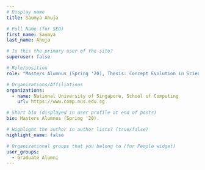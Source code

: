 ```yaml
---
# Display name
title: Saumya Ahuja

# Full Name (for SEO) 
first_name: Saumya
last_name: Ahuja

# Is this the primary user of the site?
superuser: false

# Role/position
role: "Masters Alumnus (Spring '20), Thesis: Concept Evolution in Scientific Literature"

# Organizations/Affiliations
organizations:
  - name: National University of Singapore, School of Computing
    url: https://www.comp.nus.edu.sg

# Short bio (displayed in user profile at end of posts)
bio: Masters Alumnus (Spring '20). 

# Highlight the author in author lists? (true/false)
highlight_name: false

# Organizational groups that you belong to (for People widget)
user_groups:
  - Graduate Alumni
---
```

